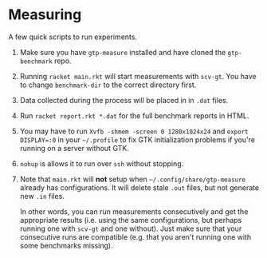 # Measuring

A few quick scripts to run experiments.

1. Make sure you have `gtp-measure` installed and have cloned
   the `gtp-benchmark` repo.
2. Running `racket main.rkt` will start measurements with
   `scv-gt`. You have to change `benchmark-dir` to the
   correct directory first.
3. Data collected during the process will be placed in
   in `.dat` files.
4. Run `racket report.rkt *.dat` for the full benchmark
   reports in HTML.
5. You may have to run
   `Xvfb -shmem -screen 0 1280x1024x24` and
   `export DISPLAY=:0` in your `~/.profile` to fix
   GTK initialization problems if you're running on a server
   without GTK.
6. `nohup` is allows it to run over `ssh` without
   stopping.
7. Note that `main.rkt` will **not** setup when
   `~/.config/share/gtp-measure` already has configurations.
   It will delete stale `.out` files, but not generate new
   `.in` files.

   In other words, you can run measurements consecutively
   and get the appropriate results (i.e. using the same
   configurations, but perhaps running one with `scv-gt`
   and one without). Just make sure that your consecutive
   runs are compatible (e.g. that you aren't running one
   with some benchmarks missing).
